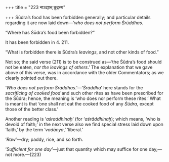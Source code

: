 +++
title = "223 नाऽद्याच् छूद्रस्य"

+++
Śūdra’s food has been forbidden generally; and particular details
regarding it are now laid down—‘*who does not perform Śrūddhas*.

“Where has Śūdra’s food been forbidden?”

It has been forbidden in 4. 211.

“What is forbidden there is Śūdra’s *leavings*, and not other kinds of
food.”

Not so; the said verse (211) is to be construed as—‘the Śūdra’s food
should not be eaten, *nor the leavings of others*.’ The explanation that
we gave above of this verse, was in accordance with the older
Commentators; as we clearly pointed out there.

‘*Who does not perform Śrāddhas*.’—‘*Śrāddha*’ here stands for the
*sacrificing of cooked food* and such other rites as have been
prescribed for the Śūdra; hence, the meaning is ‘who does nor perform
these rites.’ What is meant is that ‘one shall not eat the cooked food
of any *Śūdra*, except those of the better class.’

Another reading is ‘*aśraddhinaḥ*’ (for ‘*aśrāddhinaḥ*); which means,
‘who is devoid of faith;’ in the next verse also we find special stress
laid down upon ‘faith,’ by the term ‘*vadānya*,’ ‘liberal.’

‘*Raw*’—dry; paddy, rice, and so forth.

‘*Sufficient for one day*’—just that quantity which may suffice for one
day,—not more.—(223)


